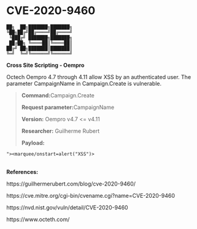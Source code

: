 # CVE-2020-9460
```
██╗  ██╗███████╗███████╗
╚██╗██╔╝██╔════╝██╔════╝
 ╚███╔╝ ███████╗███████╗
 ██╔██╗ ╚════██║╚════██║
██╔╝ ██╗███████║███████║
╚═╝  ╚═╝╚══════╝╚══════╝
```                     


**Cross Site Scripting - Oempro**

<p>Octech Oempro 4.7 through 4.11 allow XSS by an authenticated user. The parameter CampaignName in Campaign.Create is vulnerable.</p>

 ><p><b>Command:</b>Campaign.Create </p>
 ><p><b>Request parameter:</b>CampaignName</p>
 ><p><b>Version:</b> Oempro v4.7 <= v4.11</p>
 ><p><b>Researcher:</b> Guilherme Rubert
 ><p><b>Payload:</b></p>
 
 ```
 "><marquee/onstart=alert("XSS")>
 
 ```
<br>**References:**
<p>https://guilhermerubert.com/blog/cve-2020-9460/</p>
<p>https://cve.mitre.org/cgi-bin/cvename.cgi?name=CVE-2020-9460</p>
<p>https://nvd.nist.gov/vuln/detail/CVE-2020-9460</p>
<p>https://www.octeth.com/</p>

